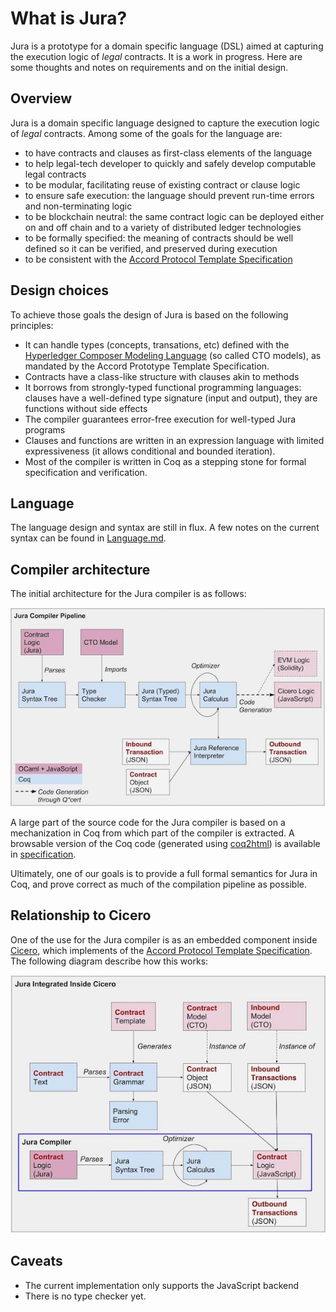 # What is Jura?

Jura is a prototype for a domain specific language (DSL) aimed at
capturing the execution logic of _legal_ contracts. It is a work in
progress. Here are some thoughts and notes on requirements and on the
initial design.

## Overview

Jura is a domain specific language designed to capture the execution logic of _legal_ contracts. Among some of the goals for the language are:
- to have contracts and clauses as first-class elements of the language
- to help legal-tech developer to quickly and safely develop computable legal contracts
- to be modular, facilitating reuse of existing contract or clause logic
- to ensure safe execution: the language should prevent run-time errors and non-terminating logic
- to be blockchain neutral: the same contract logic can be deployed either on and off chain and to a variety of distributed ledger technologies
- to be formally specified: the meaning of contracts should be well defined so it can be verified, and preserved during execution
- to be consistent with the [Accord Protocol Template Specification](https://docs.google.com/document/d/1UacA_r2KGcBA2D4voDgGE8jqid-Uh4Dt09AE-shBKR0)

## Design choices

To achieve those goals the design of Jura is based on the following principles:
- It can handle types (concepts, transations, etc) defined with the [Hyperledger Composer Modeling Language](https://hyperledger.github.io/composer/reference/cto_language.html) (so called CTO models), as mandated by the Accord Prototype Template Specification.
- Contracts have a class-like structure with clauses akin to methods
- It borrows from strongly-typed functional programming languages: clauses have a well-defined type signature (input and output), they are functions without side effects
- The compiler guarantees error-free execution for well-typed Jura programs
- Clauses and functions are written in an expression language with limited expressiveness (it allows conditional and bounded iteration).
- Most of the compiler is written in Coq as a stepping stone for formal specification and verification.

## Language

The language design and syntax are still in flux. A few notes on
the current syntax can be found in [Language.md](Language.md).

## Compiler architecture

The initial architecture for the Jura compiler is as follows:

![alt text](./juracompiler.jpg "Jura Compiler")

A large part of the source code for the Jura compiler is based on a
mechanization in Coq from which part of the compiler is extracted. A
browsable version of the Coq code (generated using
[coq2html](https://github.com/xavierleroy/coq2html)) is available in
[specification](specification/index.md).

Ultimately, one of our goals is to provide a full formal semantics for
Jura in Coq, and prove correct as much of the compilation pipeline as
possible.

## Relationship to Cicero

One of the use for the Jura compiler is as an embedded component inside [Cicero](https://github.com/accordproject/cicero), which implements of the [Accord Protocol Template Specification](https://docs.google.com/document/d/1UacA_r2KGcBA2D4voDgGE8jqid-Uh4Dt09AE-shBKR0). The following diagram describe how this works:

![alt text](./juraincicero.jpg "Jura inside Cicero")

## Caveats

- The current implementation only supports the JavaScript backend
- There is no type checker yet.


